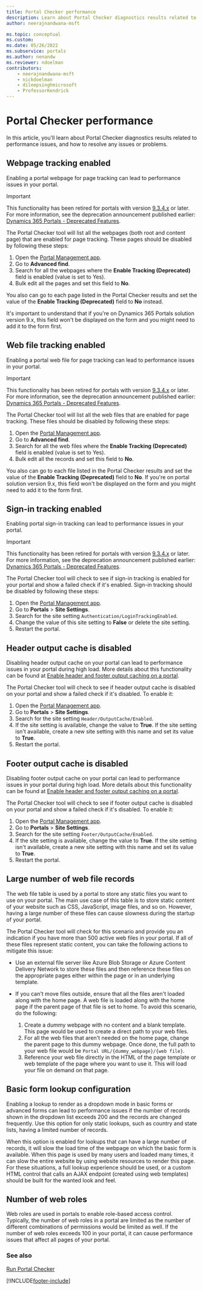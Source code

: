 ```yaml
---
title: Portal Checker performance
description: Learn about Portal Checker diagnostics results related to performance.
author: neerajnandwana-msft

ms.topic: conceptual
ms.custom: 
ms.date: 05/26/2022
ms.subservice: portals
ms.author: nenandw
ms.reviewer: ndoelman
contributors:
    - neerajnandwana-msft
    - nickdoelman
    - dileepsinghmicrosoft
    - ProfessorKendrick
---
```


# Portal Checker performance


<!-- In this and the other topics, it might be better to say "how to resolve common issues or problems," rather than "any," which implies that all issues are described here. -->

In this article, you'll learn about Portal Checker diagnostics results related to performance issues, and how to resolve any issues or problems.

## Webpage tracking enabled

Enabling a portal webpage for page tracking can lead to performance issues in your portal. 

> [!IMPORTANT]
> This functionality has been retired for portals with version [9.3.4.x](../versions/version-9.3.4.x.md) or later. For more information, see the deprecation announcement published earlier: [Dynamics 365 Portals - Deprecated Features](https://blogs.msdn.microsoft.com/crm/2018/03/20/portal-capabilities-for-dynamics-365-deprecated-features/).

The Portal Checker tool will list all the webpages (both root and content page) that are enabled for page tracking. These pages should be disabled by following these steps:

1. Open the [Portal Management app](../configure/configure-portal.md).
1. Go to **Advanced find**.
1. Search for all the webpages where the **Enable Tracking (Deprecated)** field is enabled (value is set to Yes).
1. Bulk edit all the pages and set this field to **No**.

You also can go to each page listed in the Portal Checker results and set the value of the **Enable Tracking (Deprecated)** field to **No** instead.

It's important to understand that if you're on Dynamics 365 Portals solution version 9.x, this field won't be displayed on the form and you might need to add it to the form first. 

## Web file tracking enabled

Enabling a portal web file for page tracking can lead to performance issues in your portal. 

> [!IMPORTANT]
> This functionality has been retired for portals with version [9.3.4.x](../versions/version-9.3.4.x.md) or later. For more information, see the deprecation announcement published earlier: [Dynamics 365 Portals - Deprecated Features](https://blogs.msdn.microsoft.com/crm/2018/03/20/portal-capabilities-for-dynamics-365-deprecated-features/).

The Portal Checker tool will list all the web files that are enabled for page tracking. These files should be disabled by following these steps:

1. Open the [Portal Management app](../configure/configure-portal.md).
1. Go to **Advanced find**.
1. Search for all the web files where the **Enable Tracking (Deprecated)** field is enabled (value is set to Yes).
1. Bulk edit all the records and set this field to **No**.

You also can go to each file listed in the Portal Checker results and set the value of the **Enable Tracking (Deprecated)** field to **No**. If you're on portal solution version 9.x, this field won't be displayed on the form and you might need to add it to the form first. 


<!-- I changed "login" to "sign-in" below, which is what the style guide advises. -->


## Sign-in tracking enabled

Enabling portal sign-in tracking can lead to performance issues in your portal. 

> [!IMPORTANT]
> This functionality has been retired for portals with version [9.3.4.x](../versions/version-9.3.4.x.md) or later. For more information, see the deprecation announcement published earlier: [Dynamics 365 Portals - Deprecated Features](https://blogs.msdn.microsoft.com/crm/2018/03/20/portal-capabilities-for-dynamics-365-deprecated-features/).

The Portal Checker tool will check to see if sign-in tracking is enabled for your portal and show a failed check if it's enabled. Sign-in tracking should be disabled by following these steps:

1. Open the [Portal Management app](../configure/configure-portal.md).
1. Go to **Portals** > **Site Settings**.
1. Search for the site setting `Authentication/LoginTrackingEnabled`.
1. Change the value of this site setting to **False** or delete the site setting.
1. Restart the portal. 

## Header output cache is disabled

Disabling header output cache on your portal can lead to performance issues in your portal during high load. More details about this functionality can be found at [Enable header and footer output caching on a portal](../configure/enable-header-footer-output-caching.md).

The Portal Checker tool will check to see if header output cache is disabled on your portal and show a failed check if it's disabled. To enable it:

1. Open the [Portal Management app](../configure/configure-portal.md).
1. Go to **Portals** > **Site Settings**.
1. Search for the site setting `Header/OutputCache/Enabled`.
1. If the site setting is available, change the value to **True**. If the site setting isn't available, create a new site setting with this name and set its value to **True**.
1. Restart the portal. 

## Footer output cache is disabled

Disabling footer output cache on your portal can lead to performance issues in your portal during high load. More details about this functionality can be found at [Enable header and footer output caching on a portal](../configure/enable-header-footer-output-caching.md).

The Portal Checker tool will check to see if footer output cache is disabled on your portal and show a failed check if it's disabled. To enable it:

1. Open the [Portal Management app](../configure/configure-portal.md).
1. Go to **Portals** > **Site Settings**.
1. Search for the site setting `Footer/OutputCache/Enabled`.
1. If the site setting is available, change the value to **True**. If the site setting isn't available, create a new site setting with this name and set its value to **True**.
1. Restart the portal. 

## Large number of web file records

The web file table is used by a portal to store any static files you want to use on your portal. The main use case of this table is to store static content of your website such as CSS, JavaScript, image files, and so on. However, having a large number of these files can cause slowness during the startup of your portal.

The Portal Checker tool will check for this scenario and provide you an indication if you have more than 500 active web files in your portal. If all of these files represent static content, you can take the following actions to mitigate this issue:


<!-- Below, I changed CDN to Azure Content Delivery Network. Is that correct? If so, it shouldn't be abbreviated. -->


- Use an external file server like Azure Blob Storage or Azure Content Delivery Network to store these files and then reference these files on the appropriate pages either within the page or in an underlying template.

- If you can't move files outside, ensure that all the files aren't loaded along with the home page. A web file is loaded along with the home page if the parent page of that file is set to home. To avoid this scenario, do the following:

  1. Create a dummy webpage with no content and a blank template. This page would be used to create a direct path to your web files. 
  1. For all the web files that aren't needed on the home page, change the parent page to this dummy webpage. Once done, the full path to your web file would be `Portal URL/{dummy_webpage}/{web file}`.
  1. Reference your web file directly in the HTML of the page template or web template of the page where you want to use it. This will load your file on demand on that page. 

## Basic form lookup configuration 

Enabling a lookup to render as a dropdown mode in basic forms or advanced forms can lead to performance issues if the number of records shown in the dropdown list exceeds 200 and the records are changed frequently. Use this option for only static lookups, such as country and state lists, having a limited number of records.

When this option is enabled for lookups that can have a large number of records, it will slow the load time of the webpage on which the basic form is available. When this page is used by many users and loaded many times, it can slow the entire website by using website resources to render this page. For these situations, a full lookup experience should be used, or a custom HTML control that calls an AJAX endpoint (created using web templates) should be built for the wanted look and feel.

## Number of web roles

Web roles are used in portals to enable role-based access control. Typically, the number of web roles in a portal are limited as the number of different combinations of permissions would be limited as well. If the number of web roles exceeds 100 in your portal, it can cause performance issues that affect all pages of your portal. 

### See also

[Run Portal Checker](portal-checker.md)


[!INCLUDE[footer-include](../../../includes/footer-banner.md)]
